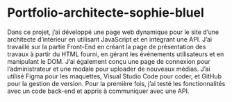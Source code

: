 # Portfolio-architecte-sophie-bluel

Dans ce projet, j’ai développé une page web dynamique pour le site d’une architecte d’intérieur en utilisant JavaScript et en intégrant une API. J’ai travaillé sur la partie Front-End en créant la page de présentation des travaux à partir du HTML fourni, en gérant les événements utilisateurs et en manipulant le DOM. J’ai également conçu une page de connexion pour l’administrateur et une modale pour uploader de nouveaux médias. J’ai utilisé Figma pour les maquettes, Visual Studio Code pour coder, et GitHub pour la gestion de version. Pour la première fois, j’ai testé les fonctionnalités avec un code back-end et appris à communiquer avec une API.

